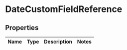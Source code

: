 
# DateCustomFieldReference

## Properties
Name | Type | Description | Notes
------------ | ------------- | ------------- | -------------



